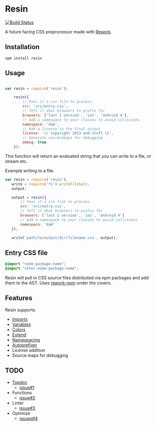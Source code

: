 Resin
=====

[![Build Status](https://travis-ci.org/topcoat/resin.png?branch=master)](https://travis-ci.org/topcoat/resin)

A future facing CSS preprocessor made with
[Rework](http://github.com/visionmedia/rework).

Installation
------------

```
npm install resin

```

Usage
-----

```js

var resin = require('resin');

    resin({
        // Pass it a css file to process
        src: 'src/entry.css',
        // Tell it what browsers to prefix for
        browsers: ['last 1 version', 'ios', 'android 4'],
        // Add a namespace to your classes to avoid collisions
        namespace: 'dam',
        // Add a license to the final output
        license: '// Copyright 2013 and stuff \n',
        // Generate sourecemaps for debugging
        debug: true
    });

```
This function will return an evaluated string that you can write to a file, or
stream etc.

Example writing to a file:

 ```js
var resin = require('resin'),
    write = require('fs').writeFileSync,
    output;

    output = resin({
        // Pass it a css file to process
        src: 'src/entry.css',
        // Tell it what browsers to prefix for
        browsers: ['last 1 version', 'ios', 'android 4']
        // Add a namespace to your classes to avoid collisions
        namespace: 'dam'
    });

    write('path/to/output/dir/filename.css', output);

```

Entry CSS file
--------------

```css
@import "node-package-name";
@import "other-node-package-name";
```
Resin will pull in CSS source files distributed via npm packages and add them
to the AST. Uses [rework-npm](https://github.com/conradz/rework-npm) under the covers.

Features
--------

Resin supports:

* [Imports](https://github.com/conradz/rework-npm)
* [Variables](https://github.com/visionmedia/rework-vars)
* [Colors](https://github.com/visionmedia/rework#colors)
* [Extend](https://github.com/visionmedia/rework#extend)
* [Namespacing](https://github.com/kristoferjoseph/rework-namespace)
* [Autoprefixer](https://github.com/ai/autoprefixer)
* License addition
* Source maps for debugging

TODO
----

* [Topdoc](https://github.com/topcoat/topdoc)
    * [issue#1](https://github.com/topcoat/resin/issues/1)
* Functions
    * [issue#2](https://github.com/topcoat/resin/issues/2)
* Linter
    * [issue#3](https://github.com/topcoat/resin/issues/3)
* Optimize
    * [issues#4](https://github.com/topcoat/resin/issues/4)

